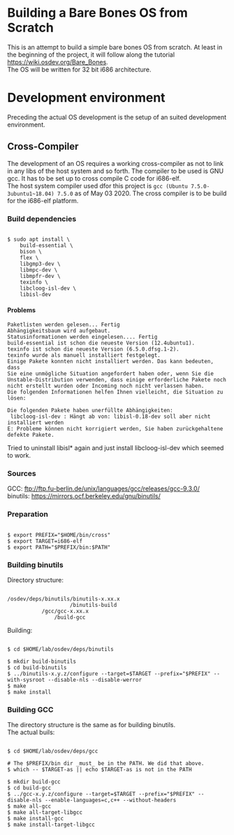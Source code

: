 # Building a Bare Bones OS from Scratch

This is an attempt to build a simple bare bones OS from scratch. At least in the beginning of the project, it will follow along the tutorial <https://wiki.osdev.org/Bare_Bones>.  
The OS will be written for 32 bit i686 architecture.

# Development environment

Preceding the actual OS development is the setup of an suited development environment.

## Cross-Compiler

The development of an OS requires a working cross-compiler as not to link in any libs of the host system and so forth. The compiler to be used is GNU gcc. It has to be set up to cross compile C code for i686-elf.  
The host system compiler used dfor this project is ```gcc (Ubuntu 7.5.0-3ubuntu1~18.04) 7.5.0``` as of May 03 2020. The cross compiler is to be build for the i686-elf platform.

### Build dependencies

```

$ sudo apt install \
	build-essential \
	bison \
	flex \
	libgmp3-dev \
	libmpc-dev \
	libmpfr-dev \
	texinfo \
	libcloog-isl-dev \
	libisl-dev

```

#### Problems

```
Paketlisten werden gelesen... Fertig
Abhängigkeitsbaum wird aufgebaut.
Statusinformationen werden eingelesen.... Fertig
build-essential ist schon die neueste Version (12.4ubuntu1).
texinfo ist schon die neueste Version (6.5.0.dfsg.1-2).
texinfo wurde als manuell installiert festgelegt.
Einige Pakete konnten nicht installiert werden. Das kann bedeuten, dass
Sie eine unmögliche Situation angefordert haben oder, wenn Sie die
Unstable-Distribution verwenden, dass einige erforderliche Pakete noch
nicht erstellt wurden oder Incoming noch nicht verlassen haben.
Die folgenden Informationen helfen Ihnen vielleicht, die Situation zu lösen:

Die folgenden Pakete haben unerfüllte Abhängigkeiten:
 libcloog-isl-dev : Hängt ab von: libisl-0.18-dev soll aber nicht installiert werden
E: Probleme können nicht korrigiert werden, Sie haben zurückgehaltene defekte Pakete.

```

Tried to uninstall libisl* again and just install libcloog-isl-dev which seemed to work.  


### Sources

GCC: ftp://ftp.fu-berlin.de/unix/languages/gcc/releases/gcc-9.3.0/  
binutils: https://mirrors.ocf.berkeley.edu/gnu/binutils/  


### Preparation

```

$ export PREFIX="$HOME/bin/cross"
$ export TARGET=i686-elf
$ export PATH="$PREFIX/bin:$PATH"

```

### Building binutils

Directory structure:

```

/osdev/deps/binutils/binutils-x.xx.x
				    /binutils-build
		   /gcc/gcc-x.xx.x
		       /build-gcc

```

Building:

```

$ cd $HOME/lab/osdev/deps/binutils
 
$ mkdir build-binutils
$ cd build-binutils
$ ../binutils-x.y.z/configure --target=$TARGET --prefix="$PREFIX" --with-sysroot --disable-nls --disable-werror
$ make
$ make install

```

### Building GCC

The directory structure is the same as for building binutils.  
The actual buils:  

```
 
$ cd $HOME/lab/osdev/deps/gcc

# The $PREFIX/bin dir _must_ be in the PATH. We did that above.
$ which -- $TARGET-as || echo $TARGET-as is not in the PATH
 
$ mkdir build-gcc
$ cd build-gcc
$ ../gcc-x.y.z/configure --target=$TARGET --prefix="$PREFIX" --disable-nls --enable-languages=c,c++ --without-headers
$ make all-gcc
$ make all-target-libgcc
$ make install-gcc
$ make install-target-libgcc

```

